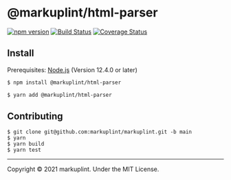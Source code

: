 # @markuplint/html-parser

[![npm version](https://badge.fury.io/js/%40markuplint%2Fhtml-parser.svg)](https://www.npmjs.com/package/@markuplint/html-parser)
[![Build Status](https://travis-ci.org/markuplint/markuplint.svg?branch=main)](https://travis-ci.org/markuplint/markuplint)
[![Coverage Status](https://coveralls.io/repos/github/markuplint/markuplint/badge.svg?branch=main)](https://coveralls.io/github/markuplint/markuplint?branch=main)

## Install

Prerequisites: [Node.js](https://nodejs.org) (Version 12.4.0 or later)

```sh
$ npm install @markuplint/html-parser

$ yarn add @markuplint/html-parser
```

## Contributing

```
$ git clone git@github.com:markuplint/markuplint.git -b main
$ yarn
$ yarn build
$ yarn test
```

---

Copyright &copy; 2021 markuplint. Under the MIT License.
